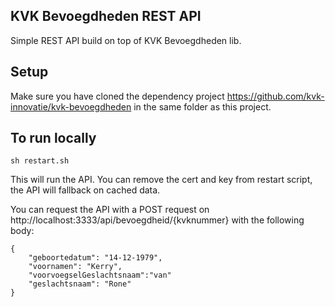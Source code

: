 KVK Bevoegdheden REST API
--------------------

Simple REST API build on top of KVK Bevoegdheden lib. 

## Setup
Make sure you have cloned the dependency project https://github.com/kvk-innovatie/kvk-bevoegdheden in the same folder as this project.

## To run locally
```
sh restart.sh
```
This will run the API. You can remove the cert and key from restart script, the API will fallback on cached data. 

You can request the API with a POST request on http://localhost:3333/api/bevoegdheid/{kvknummer} with the following body:
```
{
	"geboortedatum": "14-12-1979",
	"voornamen": "Kerry",
	"voorvoegselGeslachtsnaam":"van"
	"geslachtsnaam": "Rone"
}
```

